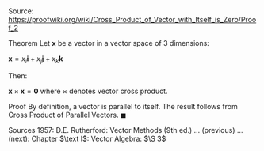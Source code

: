 # 

Source: https://proofwiki.org/wiki/Cross_Product_of_Vector_with_Itself_is_Zero/Proof_2

Theorem
Let $\mathbf x$ be a vector in a vector space of $3$ dimensions:

$\mathbf x = x_i \mathbf i + x_j \mathbf j + x_k \mathbf k$

Then:

$\mathbf x \times \mathbf x = \mathbf 0$
where $\times$ denotes vector cross product.


Proof
By definition, a vector is parallel to itself.
The result follows from Cross Product of Parallel Vectors.
$\blacksquare$


Sources
1957: D.E. Rutherford: Vector Methods (9th ed.) ... (previous) ... (next): Chapter $\text I$: Vector Algebra: $\S 3$




